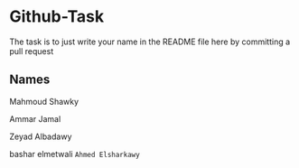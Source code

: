 # Github-Task
The task is to just write your name in the README file here by committing a pull request 
## Names 
Mahmoud Shawky

Ammar Jamal

Zeyad Albadawy

bashar elmetwali
`Ahmed Elsharkawy`

